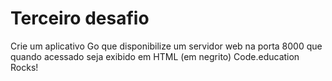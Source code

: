# Terceiro desafio

Crie um aplicativo Go que disponibilize um servidor web na porta 8000 que quando acessado seja exibido em HTML (em negrito) Code.education Rocks!